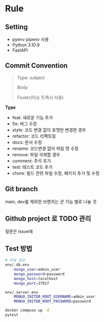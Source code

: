 # Rule

## Setting
- pyenv pipenv 사용
- Python 3.10.9
- FastAPI

## Commit Convention

> Type: subject
>
> Body
>
> Footer(이슈 트랙시 사용)

**Type**
- feat: 새로운 기능 추가
- fix: 버그 수정
- style: 코드 변경 없이 포맷만 변경한 경우
- refactor: 코드 리팩토링
- docs: 문서 수정
- rename: 코드변경 없이 파일 명 수정
- remove: 파일 삭제할 경우
- comment: 주석 추가
- test: 테스트 코드 추가
- chore: 빌드 관련 파일 수정, 패키지 추가 및 수정

## Git branch
main, dev를 제외한 브랜치는 큰 기능 별로 나눌 것

## Github project 로 TODO 관리
질문은 issue에

## Test 방법

```sh
# 파일 생성
env/.db.env
    mongo_user=admin_user
    mongo_password=password
    mongo_host=localhost
    mongo_port=27017

env/.server.env
    MONGO_INITDB_ROOT_USERNAME=admin_user
    MONGO_INITDB_ROOT_PASSWORD=password

docker compose up -d
pytest
```
